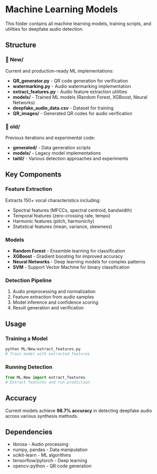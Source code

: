 # Machine Learning Models

This folder contains all machine learning models, training scripts, and utilities for deepfake audio detection.

## Structure

### 📂 New/
Current and production-ready ML implementations:
- **QR_generator.py** - QR code generation for verification
- **watermarking.py** - Audio watermarking implementation
- **extract_features.py** - Audio feature extraction utilities
- **models/** - Trained ML models (Random Forest, XGBoost, Neural Networks)
- **deepfake_audio_data.csv** - Dataset for training
- **QR_images/** - Generated QR codes for audio verification

### 📂 old/
Previous iterations and experimental code:
- **generated/** - Data generation scripts
- **models/** - Legacy model implementations
- **taitil/** - Various detection approaches and experiments

## Key Components

### Feature Extraction
Extracts 150+ vocal characteristics including:
- Spectral features (MFCCs, spectral centroid, bandwidth)
- Temporal features (zero-crossing rate, tempo)
- Harmonic features (pitch, harmonicity)
- Statistical features (mean, variance, skewness)

### Models
- **Random Forest** - Ensemble learning for classification
- **XGBoost** - Gradient boosting for improved accuracy
- **Neural Networks** - Deep learning models for complex patterns
- **SVM** - Support Vector Machine for binary classification

### Detection Pipeline
1. Audio preprocessing and normalization
2. Feature extraction from audio samples
3. Model inference and confidence scoring
4. Result generation and verification

## Usage

### Training a Model
```python
python ML/New/extract_features.py
# Train model with extracted features
```

### Running Detection
```python
from ML.New import extract_features
# Extract features and run prediction
```

## Accuracy
Current models achieve **98.7% accuracy** in detecting deepfake audio across various synthesis methods.

## Dependencies
- librosa - Audio processing
- numpy, pandas - Data manipulation
- scikit-learn - ML algorithms
- tensorflow/pytorch - Deep learning
- opencv-python - QR code generation
